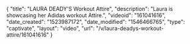 {
    "title": "LAURA DEADY'S Workout Attire",
    "description": "Laura is showcasing her Adidas workout Attire.",
    "videoid": "161041616",
    "date_created": "1523987172",
    "date_modified": "1546466765",
    "type": "captivate",
    "layout": "video",
    "url": "\/v\/laura-deadys-workout-attire\/161041616"
}